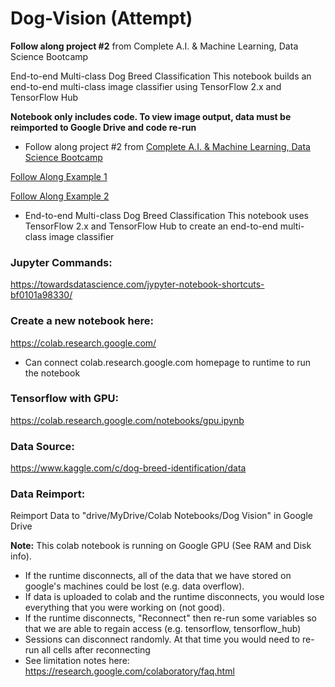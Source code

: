 # Dog-Vision (Attempt)
**Follow along project #2** from Complete A.I. & Machine Learning, Data Science Bootcamp

End-to-end Multi-class Dog Breed Classification This notebook builds an end-to-end multi-class image classifier using TensorFlow 2.x and TensorFlow Hub

**Notebook only includes code. To view image output, data must be reimported to Google Drive and code re-run**

* Follow along project #2 from [Complete A.I. & Machine Learning, Data Science Bootcamp
](https://www.udemy.com/course/complete-machine-learning-and-data-science-zero-to-mastery/?utm_source=adwords&utm_medium=udemyads&utm_campaign=Search_DSA_Alpha_Prof_la.EN_cc.US&campaigntype=Search&portfolio=USA&language=EN&product=Course&test=&audience=DSA&topic=Data_Science&priority=Alpha&utm_content=deal4584&utm_term=_._ag_161389392715_._ad_696073743339_._kw__._de_c_._dm__._pl__._ti_dsa-1677974310676_._li_9017943_._pd__._&matchtype=&gad_source=1&gad_campaignid=21161092028&gbraid=0AAAAADROdO38tJa7GzNZwI_a_D3FRq41a&gclid=CjwKCAjwvuLDBhAOEiwAPtF0VoN5oSk0wJib_SeqCJ9aAxhKcnmyRW_qBHwDloDYyQ5mc3NPmbw4FhoCPE0QAvD_BwE&couponCode=PMNVD1525)

[Follow Along Example 1](https://colab.research.google.com/github/mrdbourke/zero-to-mastery-ml/blob/master/section-4-unstructured-data-projects/end-to-end-dog-vision-video.ipynb#scrollTo=1bqaEkVQOviP)

[Follow Along Example 2](https://colab.research.google.com/github/prathameshparit/dog_breed_prediction_model/blob/main/dog_breed_detection.ipynb#scrollTo=7EE1_vZ94Rho)

* End-to-end Multi-class Dog Breed Classification
This notebook uses TensorFlow 2.x and TensorFlow Hub to create an end-to-end multi-class image classifier  

### Jupyter Commands:
https://towardsdatascience.com/jypyter-notebook-shortcuts-bf0101a98330/

### Create a new notebook here:
https://colab.research.google.com/
* Can connect colab.research.google.com homepage to runtime to run the notebook

### Tensorflow with GPU:
https://colab.research.google.com/notebooks/gpu.ipynb

### Data Source:
https://www.kaggle.com/c/dog-breed-identification/data

### Data Reimport:
Reimport Data to "drive/MyDrive/Colab Notebooks/Dog Vision" in Google Drive

**Note:** This colab notebook is running on Google GPU (See RAM and Disk info).
* If the runtime disconnects, all of the data that we have stored on google's machines could be lost (e.g. data overflow).
* If data is uploaded to colab and the runtime disconnects, you would lose everything that you were working on (not good).
* If the runtime disconnects, "Reconnect" then re-run some variables so that we are able to regain access (e.g. tensorflow, tensorflow_hub)
* Sessions can disconnect randomly. At that time you would need to re-run all cells after reconnecting
* See limitation notes here: https://research.google.com/colaboratory/faq.html
